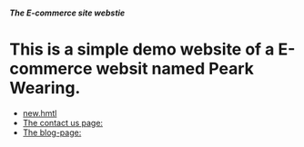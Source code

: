 #####  The E-commerce site webstie

# This is a simple demo website of a E-commerce websit named Peark Wearing.

* [new.hmtl](new.hmtl)
* [The contact us page:](contactus.html)
* [The blog-page:](theblog.html)
